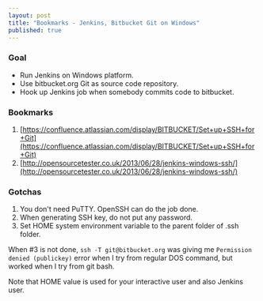 ```yaml
---
layout: post
title: "Bookmarks - Jenkins, Bitbucket Git on Windows"
published: true
---
```


### Goal

- Run Jenkins on Windows platform.
- Use bitbucket.org Git as source code repository.
- Hook up Jenkins job when somebody commits code to bitbucket.

### Bookmarks

1. [https://confluence.atlassian.com/display/BITBUCKET/Set+up+SSH+for+Git](https://confluence.atlassian.com/display/BITBUCKET/Set+up+SSH+for+Git)
2. [http://opensourcetester.co.uk/2013/06/28/jenkins-windows-ssh/](http://opensourcetester.co.uk/2013/06/28/jenkins-windows-ssh/)

### Gotchas

1. You don't need PuTTY. OpenSSH can do the job done.
2. When generating SSH key, do not put any password.
3. Set HOME system environment variable to the parent folder of .ssh folder.

When #3 is not done, ```ssh -T git@bitbucket.org``` was giving me ```Permission denied (publickey)``` error when I try from regular DOS command, but worked when I try from git bash.

Note that HOME value is used for your interactive user and also Jenkins user.